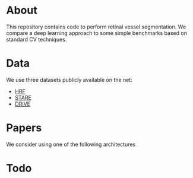 # About
This repository contains code to perform retinal vessel segmentation. We compare a deep learning approach to 
some simple benchmarks based on standard CV techniques.

# Data
We use three datasets publicly available on the net:
* [HRF](https://www5.cs.fau.de/research/data/fundus-images/)
* [STARE](http://cecas.clemson.edu/~ahoover/stare/probing/index.html)
* [DRIVE](http://www.isi.uu.nl/Research/Databases/DRIVE/download.php)

# Papers
We consider using one of the following architectures

# Todo




